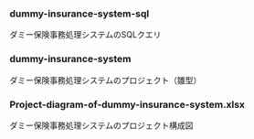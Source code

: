 ### dummy-insurance-system-sql
ダミー保険事務処理システムのSQLクエリ

### dummy-insurance-system
ダミー保険事務処理システムのプロジェクト（雛型）

### Project-diagram-of-dummy-insurance-system.xlsx
ダミー保険事務処理システムのプロジェクト構成図

